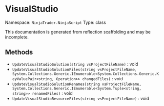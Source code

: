 # VisualStudio

Namespace: `NinjaTrader.NinjaScript`
Type: class

This documentation is generated from reflection scaffolding and may be incomplete.

## Methods
- `UpdateVisualStudioSolution(string vsProjectFileName)` : void
- `UpdateVisualStudioSolutionFiles(string vsProjectFileName, System.Collections.Generic.IEnumerable<System.Collections.Generic.KeyValuePair<string, Operation>> changedFiles)` : void
- `UpdateVisualStudioSolutionRenames(string vsProjectFileName, System.Collections.Generic.IEnumerable<System.Tuple<string, string>> renamedFiles)` : void
- `UpdateVisualStudioResourceFiles(string vsProjectFileName)` : void
